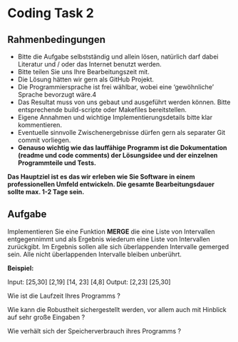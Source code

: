 # Coding Task 2

## Rahmenbedingungen
* Bitte die Aufgabe selbstständig und allein lösen, natürlich darf dabei Literatur und / oder das Internet benutzt werden.
* Bitte teilen Sie uns Ihre Bearbeitungszeit mit.
* Die Lösung hätten wir gern als GitHub Projekt.
* Die Programmiersprache ist frei wählbar, wobei eine ‘gewöhnliche’ Sprache bevorzugt wäre.4
* Das Resultat muss von uns gebaut und ausgeführt werden können. Bitte entsprechende build-scripte oder Makefiles bereitstellen.
* Eigene Annahmen und wichtige Implementierungsdetails bitte klar kommentieren.
* Eventuelle sinnvolle Zwischenergebnisse dürfen gern als separater Git commit vorliegen.
* **Genauso wichtig wie das lauffähige Programm ist die Dokumentation (readme und code comments) der Lösungsidee und der einzelnen Programmteile und Tests.**
  
**Das Hauptziel ist es das wir erleben wie Sie Software in einem professionellen Umfeld entwickeln. Die gesamte Bearbeitungsdauer sollte max. 1-2 Tage sein.**

## Aufgabe
Implementieren Sie eine Funktion **MERGE** die eine Liste von Intervallen entgegennimmt und als Ergebnis wiederum eine Liste von Intervallen zurückgibt. Im Ergebnis sollen alle sich überlappenden Intervalle gemerged sein. Alle nicht überlappenden Intervalle bleiben unberührt.

**Beispiel:** 

Input: [25,30] [2,19] [14, 23] [4,8]  Output: [2,23] [25,30]

Wie ist die Laufzeit Ihres Programms ? 
    
Wie kann die Robustheit sichergestellt werden, vor allem auch mit Hinblick auf sehr große Eingaben ? 

Wie verhält sich der Speicherverbrauch ihres Programms ?


